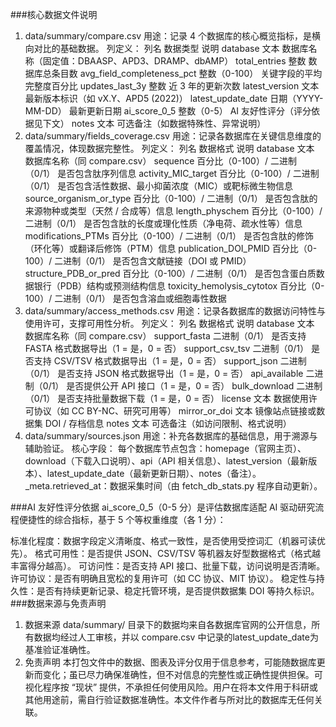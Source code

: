 ###核心数据文件说明
1. data/summary/compare.csv
用途：记录 4 个数据库的核心概览指标，是横向对比的基础数据。
列定义：
列名	数据类型	说明
database	文本	数据库名称（固定值：DBAASP、APD3、DRAMP、dbAMP）
total_entries	整数	数据库总条目数
avg_field_completeness_pct	整数（0-100）	关键字段的平均完整度百分比
updates_last_3y	整数	近 3 年的更新次数
latest_version	文本	最新版本标识（如 vX.Y、APD5 (2022)）
latest_update_date	日期（YYYY-MM-DD）	最新更新日期
ai_score_0_5	整数（0-5）	AI 友好性评分（评分依据见下文）
notes	文本	可选备注（如数据特殊性、异常说明）
1. data/summary/fields_coverage.csv
用途：记录各数据库在关键信息维度的覆盖情况，体现数据完整性。
列定义：
列名	数据格式	说明
database	文本	数据库名称（同 compare.csv）
sequence	百分比（0-100）/ 二进制（0/1）	是否包含肽序列信息
activity_MIC_target	百分比（0-100）/ 二进制（0/1）	是否包含活性数据、最小抑菌浓度（MIC）或靶标微生物信息
source_organism_or_type	百分比（0-100）/ 二进制（0/1）	是否包含肽的来源物种或类型（天然 / 合成等）信息
length_physchem	百分比（0-100）/ 二进制（0/1）	是否包含肽的长度或理化性质（净电荷、疏水性等）信息
modifications_PTMs	百分比（0-100）/ 二进制（0/1）	是否包含肽的修饰（环化等）或翻译后修饰（PTM）信息
publication_DOI_PMID	百分比（0-100）/ 二进制（0/1）	是否包含文献链接（DOI 或 PMID）
structure_PDB_or_pred	百分比（0-100）/ 二进制（0/1）	是否包含蛋白质数据银行（PDB）结构或预测结构信息
toxicity_hemolysis_cytotox	百分比（0-100）/ 二进制（0/1）	是否包含溶血或细胞毒性数据
1. data/summary/access_methods.csv
用途：记录各数据库的数据访问特性与使用许可，支撑可用性分析。
列定义：
列名	数据格式	说明
database	文本	数据库名称（同 compare.csv）
support_fasta	二进制（0/1）	是否支持 FASTA 格式数据导出（1 = 是，0 = 否）
support_csv_tsv	二进制（0/1）	是否支持 CSV/TSV 格式数据导出（1 = 是，0 = 否）
support_json	二进制（0/1）	是否支持 JSON 格式数据导出（1 = 是，0 = 否）
api_available	二进制（0/1）	是否提供公开 API 接口（1 = 是，0 = 否）
bulk_download	二进制（0/1）	是否支持批量数据下载（1 = 是，0 = 否）
license	文本	数据使用许可协议（如 CC BY-NC、研究可用等）
mirror_or_doi	文本	镜像站点链接或数据集 DOI / 存档信息
notes	文本	可选备注（如访问限制、格式说明）
1. data/summary/sources.json
用途：补充各数据库的基础信息，用于溯源与辅助验证。
核心字段：
每个数据库节点包含：homepage（官网主页）、download（下载入口说明）、api（API 相关信息）、latest_version（最新版本）、latest_update_date（最新更新日期）、notes（备注）。
_meta.retrieved_at：数据采集时间（由 fetch_db_stats.py 程序自动更新）。

###AI 友好性评分依据
ai_score_0_5（0-5 分）是评估数据库适配 AI 驱动研究流程便捷性的综合指标，基于 5 个等权重维度（各 1 分）：

标准化程度：数据字段定义清晰度、格式一致性，是否使用受控词汇（机器可读优先）。
格式可用性：是否提供 JSON、CSV/TSV 等机器友好型数据格式（格式越丰富得分越高）。
可访问性：是否支持 API 接口、批量下载，访问说明是否清晰。
许可协议：是否有明确且宽松的复用许可（如 CC 协议、MIT 协议）。
稳定性与持久性：是否有持续更新记录、稳定托管环境，是否提供数据集 DOI 等持久标识。
###数据来源与免责声明
1. 数据来源
data/summary/ 目录下的数据均来自各数据库官网的公开信息，所有数据均经过人工审核，并以 compare.csv 中记录的latest_update_date为基准验证准确性。
1. 免责声明
本打包文件中的数据、图表及评分仅用于信息参考，可能随数据库更新而变化；虽已尽力确保准确性，但不对信息的完整性或正确性提供担保。可视化程序按 “现状” 提供，不承担任何使用风险。用户在将本文件用于科研或其他用途前，需自行验证数据准确性。本文件作者与所对比的数据库无任何关联。